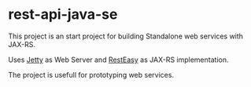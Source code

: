 rest-api-java-se
================

This project is an start project for building Standalone web services with JAX-RS.

Uses [Jetty](http://eclipse.org/jetty/) as Web Server and [RestEasy](http://resteasy.jboss.org/) as JAX-RS implementation.


The project is usefull for prototyping web services.
